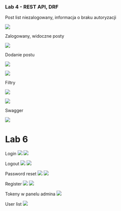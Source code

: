 ### Lab 4 - REST API, DRF


Post list niezalogowany, informacja o braku autoryzacji

![](screenshots/rest1.png)

Zalogowany, widoczne posty

![](screenshots/rest2.png)

Dodanie postu

![](screenshots/rest3.png)

![](screenshots/rest4.png)

Filtry

![](screenshots/rest5.png)

![](screenshots/rest6.png)

Swagger

![](screenshots/swagger.png)

# Lab 6

Login
![](screenshots/lab6_1.png)
![](screenshots/lab6_2.png)

Logout
![](screenshots/lab6_3.png)
![](screenshots/lab6_4.png)

Password reset
![](screenshots/lab6_5.png)
![](screenshots/lab6_6.png)

Register
![](screenshots/lab6_7.png)
![](screenshots/lab6_8.png)

Tokeny w panelu admina
![](screenshots/lab6_9.png)

User list
![](screenshots/lab6_10.png)




